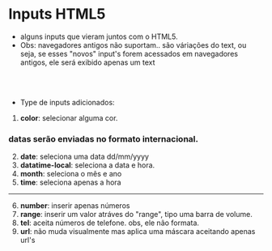 # Inputs HTML5

- alguns inputs que vieram juntos com o HTML5.
- Obs: navegadores antigos não suportam.. são váriações do text, ou seja, se esses "novos" input's forem acessados em navegadores antigos, ele será exibido apenas um text

<br>
<br>

- Type de inputs adicionados:
1. **color**: selecionar alguma cor.

### datas serão enviadas no formato internacional.
2. **date**: seleciona uma data dd/mm/yyyy
3. **datatime-local**: seleciona a data e hora.
4. **month**: seleciona o mês e ano
5. **time**: seleciona apenas a hora

<hr />

6. **number**: inserir apenas números
7. **range**: inserir um valor atráves do "range", tipo uma barra de volume.
8. **tel**: aceita números de telefone. obs, ele não formata.
9. **url**: não muda visualmente mas aplica uma máscara aceitando apenas url's
